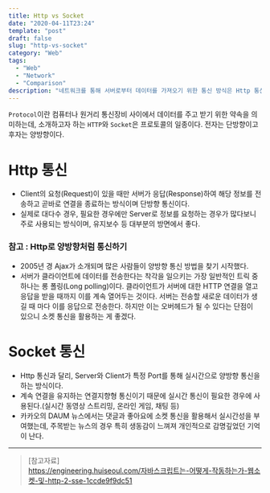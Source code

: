 ```yaml
---
title: Http vs Socket
date: "2020-04-11T23:24"
template: "post"
draft: false
slug: "http-vs-socket"
category: "Web"
tags:
  - "Web"
  - "Network"
  - "Comparison"
description: "네트워크를 통해 서버로부터 데이터를 가져오기 위한 통신 방식은 Http 통신과 Socket 통신 2가지가 있다. 전자는 단방향이고, 후자는 양방향이다."
---
```


`Protocol`이란 컴퓨터나 원거리 통신장비 사이에서 데이터를 주고 받기 위한 약속을 의미하는데, 소개하고자 하는 `HTTP`와 `Socket`은 프로토콜의 일종이다. 전자는 단방향이고 후자는 양방향이다.

# Http 통신
- Client의 요청(Request)이 있을 때만 서버가 응답(Response)하여 해당 정보를 전송하고 곧바로 연결을 종료하는 방식이며 단방향 통신이다.
- 실제로 대다수 경우, 필요한 경우에만 Server로 정보를 요청하는 경우가 많다보니 주로 사용되는 방식이며, 유지보수 등 대부분의 방면에서 좋다.

### 참고 : Http로 양방향처럼 통신하기
- 2005년 경 Ajax가 소개되며 많은 사람들이 양방향 통신 방법을 찾기 시작했다.
- 서버가 클라이언트에 데이터를 전송한다는 착각을 일으키는 가장 일반적인 트릭 중 하나는 롱 폴링(Long polling)이다. 클라이언트가 서버에 대한 HTTP 연결을 열고 응답을 받을 때까지 이를 계속 열어두는 것이다. 서버는 전송할 새로운 데이터가 생길 때 마다 이를 응답으로 전송한다. 하지만 이는 오버헤드가 될 수 있다는 단점이 있으니 소켓 통신을 활용하는 게 좋겠다.

# Socket 통신
- Http 통신과 달리, Server와 Client가 특정 Port를 통해 실시간으로 양방향 통신을 하는 방식이다.
- 계속 연결을 유지하는 연결지향형 통신이기 때문에 실시간 통신이 필요한 경우에 사용된다.(실시간 동영상 스트리밍, 온라인 게임, 채팅 등)
- 카카오의 DAUM 뉴스에서는 댓글과 좋아요에 소켓 통신을 활용해서 실시간성을 부여했는데, 주목받는 뉴스의 경우 특히 생동감이 느껴져 개인적으로 감명깊었던 기억이 난다.

---

> [참고자료]  
> https://engineering.huiseoul.com/자바스크립트는-어떻게-작동하는가-웹소켓-및-http-2-sse-1ccde9f9dc51
